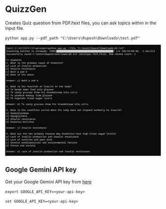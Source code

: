 # QuizzGen

Creates Quiz question from PDF/text files, you can ask topics within in the input file.

`python app.py --pdf_path "C:\Users\Rupesh\Downloads\test.pdf"`

![QuizzGen Screenshot](https://raw.githubusercontent.com/rupeshs/quizzgen/main/images/quizzgen_screenshot.png)

## Google Gemini API key

Get your Google Gemini API key from [here](https://makersuite.google.com/app/apikey)

`export GOOGLE_API_KEY=<your-api-key>`

`set GOOGLE_API_KEY=<your-api-key>`
